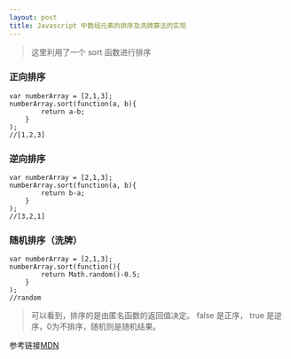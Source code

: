 ```yaml
---
layout: post
title: Javascript 中数组元素的排序及洗牌算法的实现
---
```


> 这里利用了一个 sort 函数进行排序

### 正向排序
```
var numberArray = [2,1,3];
numberArray.sort(function(a, b){
        return a-b;
    }
); 
//[1,2,3]
```

### 逆向排序
```
var numberArray = [2,1,3];
numberArray.sort(function(a, b){
        return b-a;
    }
); 
//[3,2,1]
```
### 随机排序（洗牌）
```
var numberArray = [2,1,3];
numberArray.sort(function(){
        return Math.random()-0.5;
    }
); 
//random
```

> 可以看到，排序的是由匿名函数的返回值决定。 false 是正序， true 是逆序，0为不排序，随机则是随机结果。

参考链接[MDN](https://developer.mozilla.org/zh-CN/docs/Web/JavaScript/Reference/Global_Objects/Array/sort)
